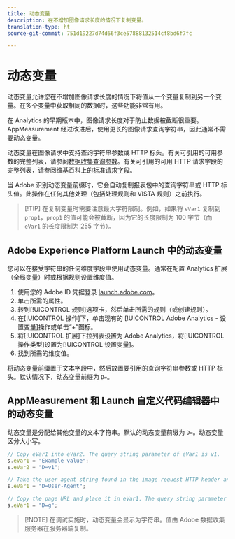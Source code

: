 ```yaml
---
title: 动态变量
description: 在不增加图像请求长度的情况下复制变量。
translation-type: ht
source-git-commit: 751d19227d74d66f3ce57888132514cf8bd6f7fc

---
```



# 动态变量

动态变量允许您在不增加图像请求长度的情况下将值从一个变量复制到另一个变量。在多个变量中获取相同的数据时，这些功能非常有用。

在 Analytics 的早期版本中，图像请求长度对于防止数据被截断很重要。AppMeasurement 经过改进后，使用更长的图像请求查询字符串，因此通常不需要动态变量。

动态变量在图像请求中支持查询字符串参数或 HTTP 标头。有关可引用的可用参数的完整列表，请参阅[数据收集查询参数](../../validate/query-parameters.md)。有关可引用的可用 HTTP 请求字段的完整列表，请参阅维基百科上的[标准请求字段](https://en.wikipedia.org/wiki/List_of_HTTP_header_fields#Request_fields)。

当 Adobe 识别动态变量前缀时，它会自动复制报表包中的查询字符串或 HTTP 标头值。此操作在任何其他处理（包括处理规则和 VISTA 规则）之前执行。

> [!TIP] 在复制变量时需要注意最大字符限制。例如，如果将 `eVar1` 复制到 `prop1`，`prop1` 的值可能会被截断，因为它的长度限制为 100 字节（而 `eVar1` 的长度限制为 255 字节）。

## Adobe Experience Platform Launch 中的动态变量

您可以在接受字符串的任何维度字段中使用动态变量。通常在配置 Analytics 扩展（全局变量）时或根据规则设置维度值。

1. 使用您的 Adobe ID 凭据登录 [launch.adobe.com](https://launch.adobe.com)。
2. 单击所需的属性。
3. 转到[!UICONTROL 规则]选项卡，然后单击所需的规则（或创建规则）。
4. 在[!UICONTROL 操作]下，单击现有的 [!UICONTROL Adobe Analytics - 设置变量]操作或单击“+”图标。
5. 将[!UICONTROL 扩展]下拉列表设置为 Adobe Analytics，将[!UICONTROL 操作类型]设置为[!UICONTROL 设置变量]。
6. 找到所需的维度值。

将动态变量前缀置于文本字段中，然后放置要引用的查询字符串参数或 HTTP 标头。默认情况下，动态变量前缀为 `D=`。

## AppMeasurement 和 Launch 自定义代码编辑器中的动态变量

动态变量是分配给其他变量的文本字符串。默认的动态变量前缀为 `D=`。动态变量区分大小写。

```js
// Copy eVar1 into eVar2. The query string parameter of eVar1 is v1.
s.eVar1 = "Example value";
s.eVar2 = "D=v1";

// Take the user agent string found in the image request HTTP header and place it in eVar1.
s.eVar1 = "D=User-Agent";

// Copy the page URL and place it in eVar1. The query string parameter of page URL is g.
s.eVar1 = "D=g";
```

> [!NOTE] 在调试实施时，动态变量会显示为字符串。值由 Adobe 数据收集服务器在服务器端复制。
